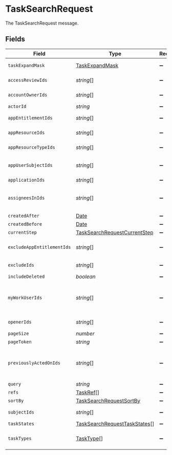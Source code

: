 # TaskSearchRequest

The TaskSearchRequest message.


## Fields

| Field                                                                                                       | Type                                                                                                        | Required                                                                                                    | Description                                                                                                 |
| ----------------------------------------------------------------------------------------------------------- | ----------------------------------------------------------------------------------------------------------- | ----------------------------------------------------------------------------------------------------------- | ----------------------------------------------------------------------------------------------------------- |
| `taskExpandMask`                                                                                            | [TaskExpandMask](../../models/shared/taskexpandmask.md)                                                     | :heavy_minus_sign:                                                                                          |  Make sure to update the TicketExpandMask<br/>                                                              |
| `accessReviewIds`                                                                                           | *string*[]                                                                                                  | :heavy_minus_sign:                                                                                          | The accessReviewIds field.                                                                                  |
| `accountOwnerIds`                                                                                           | *string*[]                                                                                                  | :heavy_minus_sign:                                                                                          | The accountOwnerIds field.                                                                                  |
| `actorId`                                                                                                   | *string*                                                                                                    | :heavy_minus_sign:                                                                                          | The actorId field.                                                                                          |
| `appEntitlementIds`                                                                                         | *string*[]                                                                                                  | :heavy_minus_sign:                                                                                          | The appEntitlementIds field.                                                                                |
| `appResourceIds`                                                                                            | *string*[]                                                                                                  | :heavy_minus_sign:                                                                                          | The appResourceIds field.                                                                                   |
| `appResourceTypeIds`                                                                                        | *string*[]                                                                                                  | :heavy_minus_sign:                                                                                          | The appResourceTypeIds field.                                                                               |
| `appUserSubjectIds`                                                                                         | *string*[]                                                                                                  | :heavy_minus_sign:                                                                                          |  Find Tasks which are referncing a Set of AppUserIDs<br/>                                                   |
| `applicationIds`                                                                                            | *string*[]                                                                                                  | :heavy_minus_sign:                                                                                          | The applicationIds field.                                                                                   |
| `assigneesInIds`                                                                                            | *string*[]                                                                                                  | :heavy_minus_sign:                                                                                          |  Search tasks by  List of UserIDs which are currently assigned these Tasks<br/>                             |
| `createdAfter`                                                                                              | [Date](https://developer.mozilla.org/en-US/docs/Web/JavaScript/Reference/Global_Objects/Date)               | :heavy_minus_sign:                                                                                          | N/A                                                                                                         |
| `createdBefore`                                                                                             | [Date](https://developer.mozilla.org/en-US/docs/Web/JavaScript/Reference/Global_Objects/Date)               | :heavy_minus_sign:                                                                                          | N/A                                                                                                         |
| `currentStep`                                                                                               | [TaskSearchRequestCurrentStep](../../models/shared/tasksearchrequestcurrentstep.md)                         | :heavy_minus_sign:                                                                                          | The currentStep field.                                                                                      |
| `excludeAppEntitlementIds`                                                                                  | *string*[]                                                                                                  | :heavy_minus_sign:                                                                                          | The excludeAppEntitlementIds field.                                                                         |
| `excludeIds`                                                                                                | *string*[]                                                                                                  | :heavy_minus_sign:                                                                                          |  Exclude Specific TaskIDs from this serach result.<br/>                                                     |
| `includeDeleted`                                                                                            | *boolean*                                                                                                   | :heavy_minus_sign:                                                                                          | The includeDeleted field.                                                                                   |
| `myWorkUserIds`                                                                                             | *string*[]                                                                                                  | :heavy_minus_sign:                                                                                          |  Search tasks by a List of UserIDs which are currently assigned to OR have previously acted upon this Task<br/> |
| `openerIds`                                                                                                 | *string*[]                                                                                                  | :heavy_minus_sign:                                                                                          |  Find a Task which was opened by UserIDs<br/>                                                               |
| `pageSize`                                                                                                  | *number*                                                                                                    | :heavy_minus_sign:                                                                                          | The pageSize field.                                                                                         |
| `pageToken`                                                                                                 | *string*                                                                                                    | :heavy_minus_sign:                                                                                          | The pageToken field.                                                                                        |
| `previouslyActedOnIds`                                                                                      | *string*[]                                                                                                  | :heavy_minus_sign:                                                                                          |  Search tasks by a  List of UserIDs which have previously approved or otherwise acted upon this Task<br/>   |
| `query`                                                                                                     | *string*                                                                                                    | :heavy_minus_sign:                                                                                          | The query field.                                                                                            |
| `refs`                                                                                                      | [TaskRef](../../models/shared/taskref.md)[]                                                                 | :heavy_minus_sign:                                                                                          | The refs field.                                                                                             |
| `sortBy`                                                                                                    | [TaskSearchRequestSortBy](../../models/shared/tasksearchrequestsortby.md)                                   | :heavy_minus_sign:                                                                                          | The sortBy field.                                                                                           |
| `subjectIds`                                                                                                | *string*[]                                                                                                  | :heavy_minus_sign:                                                                                          |  Find Tasks which are referncing this C1 UserID<br/>                                                        |
| `taskStates`                                                                                                | [TaskSearchRequestTaskStates](../../models/shared/tasksearchrequesttaskstates.md)[]                         | :heavy_minus_sign:                                                                                          | The taskStates field.                                                                                       |
| `taskTypes`                                                                                                 | [TaskType](../../models/shared/tasktype.md)[]                                                               | :heavy_minus_sign:                                                                                          |  TODO(pquerna): why is this a MESSAGE that only CONTAINS AN ENUM?<br/>                                      |